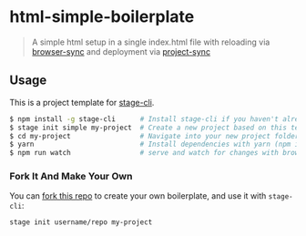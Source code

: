 # html-simple-boilerplate

> A simple html setup in a single index.html file with reloading via [browser-sync](https://www.npmjs.com/package/browser-sync) and deployment via [project-sync](https://www.npmjs.com/package/project-sync)

## Usage

This is a project template for [stage-cli](https://github.com/steven-klein/stage-cli).

``` bash
$ npm install -g stage-cli      # Install stage-cli if you haven't already
$ stage init simple my-project  # Create a new project based on this template
$ cd my-project                 # Navigate into your new project folder
$ yarn                          # Install dependencies with yarn (npm install - if you don't use yarn)
$ npm run watch                 # serve and watch for changes with browsersync
```

### Fork It And Make Your Own

You can [fork this repo](https://help.github.com/articles/fork-a-repo/) to create your own boilerplate, and use it with `stage-cli`:

``` bash
stage init username/repo my-project
```
